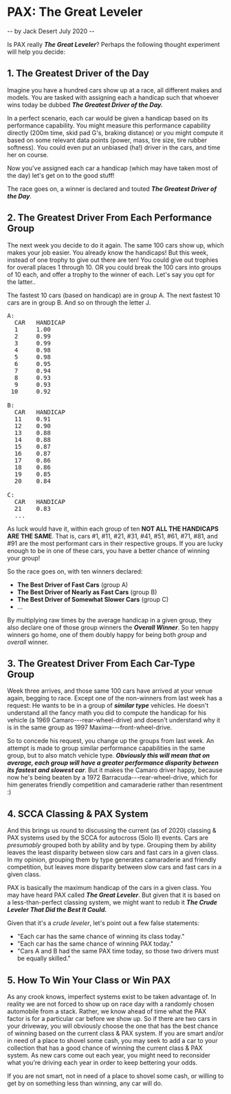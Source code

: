 # PAX: The Great Leveler

-- by Jack Desert July 2020 --

Is PAX really ***The Great Leveler***? Perhaps the following
thought experiment will help you decide:


## 1. The Greatest Driver of the Day

Imagine you have a hundred cars show up at a race, all
different makes and models. You are tasked with assigning
each a handicap such that whoever wins today be dubbed ***The
Greatest Driver of the Day.***

In a perfect scenario, each car would be given a handicap
based on its performance capability. You might measure this
performance capability directly (200m time, skid pad G's,
braking distance) or you might compute it based on some
relevant data points (power, mass, tire size, tire rubber
softness). You could even put an unbiased (ha!) driver in
the cars, and time her on course.

Now you've assigned each car a handicap (which may have
taken most of the day) let's get on to the good stuff!

The race goes on, a winner is declared and touted ***The
Greatest Driver of the Day***.

## 2. The Greatest Driver From Each Performance Group

The next week you decide to do it again. The same 100 cars
show up, which makes your job easier. You already know the
handicaps! But this week, instead of one trophy to give out
there are ten! You could give out trophies for overall
places 1 through 10. OR you could break the 100 cars into
groups of 10 each, and offer a trophy to the winner of each.
Let's say you opt for the latter..

The fastest 10 cars (based on handicap) are in group A. The
next fastest 10 cars are in group B. And so on through the
letter J.

<pre>
A:
  CAR   HANDICAP
  1     1.00
  2     0.99
  3     0.99
  4     0.98
  5     0.98
  6     0.95
  7     0.94
  8     0.93
  9     0.93
 10     0.92

B:
  CAR   HANDICAP
  11    0.91
  12    0.90
  13    0.88
  14    0.88
  15    0.87
  16    0.87
  17    0.86
  18    0.86
  19    0.85
  20    0.84

C:
  CAR   HANDICAP
  21    0.83
  ...
</pre>


As luck would have it, within each group of ten **NOT ALL THE
HANDICAPS ARE THE SAME**. That is, cars #1, #11, #21, #31, #41,
 #51, #61, #71, #81, and #91 are the most performant cars in
their respective groups. If you are lucky enough to be in
one of these cars, you have a better chance of winning your
group!

So the race goes on, with ten winners declared:

- **The Best Driver of Fast Cars** (group A)
- **The Best Driver of Nearly as Fast Cars** (group B)
- **The Best Driver of Somewhat Slower Cars** (group C)
- ...


By multiplying raw times by the average handicap in a given
group, they also declare one of those group winners the
***Overall Winner***. So ten happy winners go home, one of them
doubly happy for being both *group* and *overall* winner.


## 3. The Greatest Driver From Each Car-Type Group

Week three arrives, and those same 100 cars have arrived at
your venue again, begging to race. Except one of the
non-winners from last week has a request: He wants to be in
a group of ***similar type*** vehicles. He doesn't understand
all the fancy math you did to compute the handicap for his
vehicle (a 1969 Camaro---rear-wheel-drive) and doesn't
understand why it is in the same group as 1997
Maxima---front-wheel-drive.


So to concede his request, you change up the groups from
last week. An attempt is made to group similar performance
capabilities in the same group, but to also match vehicle
type. ***Obviously this will mean that on average, each group
will have a greater performance disparity between its
fastest and slowest car***. But it makes the Camaro driver
happy, because now he's being beaten by a 1972
Barracuda---rear-wheel-drive, which for him generates
friendly competition and camaraderie rather than resentment :)


## 4. SCCA Classing & PAX System

And this brings us round to discussing the current (as of 2020)
classing & PAX systems used by the SCCA for autocross (Solo
II) events. Cars are *presumably* grouped both by ability
and by type. Grouping them by ability leaves the least
disparity between slow cars and fast cars in a given class.
In my opinion, grouping them by type generates camaraderie
and friendly competition, but leaves more disparity between
slow cars and fast cars in a given class.

PAX is basically the maximum handicap of the cars in a given
class. You may have heard PAX called ***The Great Leveler***.
But given that it is based on a less-than-perfect classing
system, we might want to redub it ***The Crude Leveler That
Did the Best It Could.***

Given that it's a *crude leveler*, let's point out a few false
statements:

-  "Each car has the same chance of winning its class today."
-  "Each car has the same chance of winning PAX today."
-  "Cars A and B had the same PAX time today, so those two
   drivers must be equally skilled."

## 5. How To Win Your Class or Win PAX

As any crook knows, imperfect systems exist to be taken
advantage of. In reality we are not forced to show up on
race day with a randomly chosen automobile from a stack.
Rather, we know ahead of time what the PAX factor
is for a particular car before we show up. So if
there are two cars in your driveway, you will obviously
choose the one that has the best chance of winning based on
the current class & PAX system. If you are smart and/or in
need of a place to shovel some cash, you may seek to add a
car to your collection that has a good chance of winning the
current class & PAX system. As new cars come out each
year, you might need to reconsider what you're driving each
year in order to keep bettering your odds.

If you are not smart, not in need of a place to shovel some
cash, or willing to get by on something less than winning,
any car will do.



